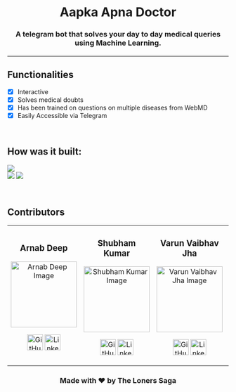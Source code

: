 <p align="center">
	<h1 align="center">Aapka Apna Doctor</h1>
	<h3 align="center">A telegram bot that solves your day to day medical queries using Machine Learning.<h4>
</p>

---

## Functionalities
- [x]  Interactive
- [x]  Solves medical doubts
- [x]  Has been trained on questions on multiple diseases from WebMD
- [x]  Easily Accessible via Telegram

<br>

## How was it built:
<img src="https://upload.wikimedia.org/wikipedia/commons/e/e4/Rasa_nlu_horizontal_purple.svg" style="max-width: 500px"><br>
<img src="https://img.shields.io/badge/Built%20with%20Python3-%231DA1F2.svg?&style=for-the-badge&logo=Python&logoColor=white&color=E34F26">
<a href="#">
<img src="https://img.shields.io/badge/Use%20Now%20on%20Telegram-%231DA1F2.svg?&style=for-the-badge&logo=Telegram&logoColor=white&color=2CA5E0"></a>

<br>

<!-- ## Instructions to run

* Pre-requisites:
	-  < insert pre-requisite >
	-  < insert pre-requisite >

* < directions to install > 
```bash
< insert code >
```

* < directions to execute >

```bash
< insert code > 
```
-->

## Contributors

<table>
<tr align="center">

<td>
<h3>Arnab Deep</h3>
<p align="center">
<img src = "https://avatars2.githubusercontent.com/u/49037005?s=460&u=5141a8e80dcb54841dc20263a1db94d8dff0775c&v=4" width="150" height="150" alt="Arnab Deep Image">
</p>
<p align="center">
<a href = "https://github.com/arnoob16"><img src = "http://www.iconninja.com/files/241/825/211/round-collaboration-social-github-code-circle-network-icon.svg" width="36" height = "36" alt="GitHub"/></a>
<a href = "https://www.linkedin.com/in/arnabdeep/">
<img src = "http://www.iconninja.com/files/863/607/751/network-linkedin-social-connection-circular-circle-media-icon.svg" width="36" height="36" alt="LinkedIn"/>
</a>
</p>
</td>

<td>
<h3>Shubham Kumar</h3>
<p align="center">
<img src = "https://avatars2.githubusercontent.com/u/42847318?s=460&u=d3eb6213ba4a752bd93925ba0842cb954c19c4ad&v=4" width="150" height="150" alt="Shubham Kumar Image">
</p>
<p align="center">
<a href = "https://github.com/zyberg2091"><img src = "http://www.iconninja.com/files/241/825/211/round-collaboration-social-github-code-circle-network-icon.svg" width="36" height = "36" alt="GitHub"/></a>
<a href = "https://www.linkedin.com/in/shubham-kumar-7b0a5a16a/">
<img src = "http://www.iconninja.com/files/863/607/751/network-linkedin-social-connection-circular-circle-media-icon.svg" width="36" height="36" alt="LinkedIn"/>
</a>
</p>
</td>

<td>
<h3>Varun Vaibhav Jha</h3>
<p align="center">
<img src = "https://avatars1.githubusercontent.com/u/60656060?s=400&u=20e1aa0e8535c482604c28887d9ace7980c26e57&v=4" width="150" height="150" alt="Varun Vaibhav Jha Image">
</p>
<p align="center">
<a href = "https://github.com/varunvjha">
<img src = "http://www.iconninja.com/files/241/825/211/round-collaboration-social-github-code-circle-network-icon.svg" width="36" height = "36" alt="GitHub"/></a>
<a href = "https://www.linkedin.com/in/varunvjha/">
<img src = "http://www.iconninja.com/files/863/607/751/network-linkedin-social-connection-circular-circle-media-icon.svg" width="36" height="36" alt="LinkedIn"/>
</a>
</p>
</td>

<td>
<h3>Sukesh Seth</h3>
<p align="center">
<img src = "https://avatars1.githubusercontent.com/u/41232037?s=460&u=1dd6e5dfc480d382ae0621e46cdd0819046a94c5&v=4" width="150" height="150" alt="Sukesh Seth Image">
</p>
<p align="center">
<a href = "https://github.com/sukesh2000">
<img src = "http://www.iconninja.com/files/241/825/211/round-collaboration-social-github-code-circle-network-icon.svg" width="36" height = "36" alt="GitHub"/></a>
<a href = "https://www.linkedin.com/in/sukeshseth/">
<img src = "http://www.iconninja.com/files/863/607/751/network-linkedin-social-connection-circular-circle-media-icon.svg" width="36" height="36" alt="LinkedIn"/>
</a>
</p>
</td>


</tr>
</table>

<h3 align="center">
	Made with ❤️ by The Loners Saga
</h3>

